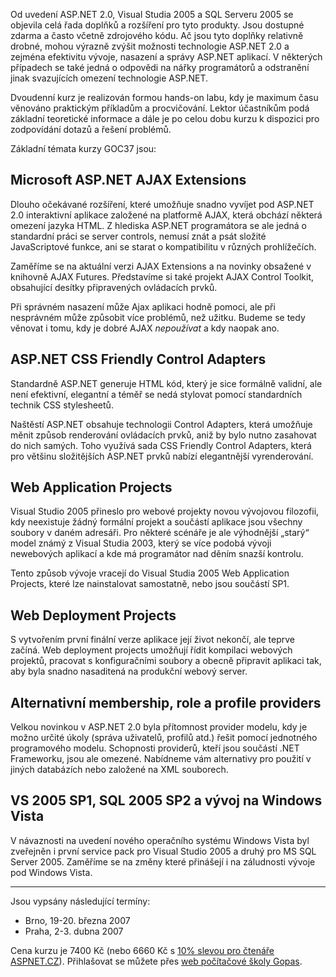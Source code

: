 <!-- dcterms:identifier = aspnetcz#138 -->
<!-- dcterms:title = ASP.NET AJAX Extensions a další rozšíření ASP.NET 2.0 -->
<!-- dcterms:abstract = Pozvánka na kurz v Gopasu. termíny jsou vypsány pro Prahu a Brno. -->
<!-- np9:categoryId = 6 -->
<!-- x4w:category = Akce a události -->
<!-- np9:authorId = 1 -->
<!-- np9:authorEmail = michal.valasek@altairis.cz -->
<!-- dcterms:creator = Michal Altair Valášek -->
<!-- dcterms:created = 2007-02-01T16:01:51.87+01:00 -->
<!-- dcterms:dateAccepted = 2007-02-01T16:01:51.87+01:00 -->

Od uvedení ASP.NET 2.0, Visual Studia 2005 a SQL Serveru 2005 se objevila celá řada doplňků a rozšíření pro tyto produkty. Jsou dostupné zdarma a často včetně zdrojového kódu. Ač jsou tyto doplňky relativně drobné, mohou výrazně zvýšit možnosti technologie ASP.NET 2.0 a zejména efektivitu vývoje, nasazení a správy ASP.NET aplikací. V některých případech se také jedná o odpovědi na nářky programátorů a odstranění jinak svazujících omezení technologie ASP.NET.

Dvoudenní kurz je realizován formou hands-on labu, kdy je maximum času věnováno praktickým příkladům a procvičování. Lektor účastníkům podá základní teoretické informace a dále je po celou dobu kurzu k dispozici pro zodpovídání dotazů a řešení problémů.

Základní témata kurzy GOC37 jsou:

## Microsoft ASP.NET AJAX Extensions

Dlouho očekávané rozšíření, které umožňuje snadno vyvíjet pod ASP.NET 2.0 interaktivní aplikace založené na platformě AJAX, která obchází některá omezení jazyka HTML. Z hlediska ASP.NET programátora se ale jedná o standardní práci se server controls, nemusí znát a psát složité JavaScriptové funkce, ani se starat o kompatibilitu v různých prohlížečích.

Zaměříme se na aktuální verzi AJAX Extensions a na novinky obsažené v knihovně AJAX Futures. Představíme si také projekt AJAX Control Toolkit, obsahující desítky připravených ovládacích prvků.

Při správném nasazení může Ajax aplikaci hodně pomoci, ale při nesprávném může způsobit více problémů, než užitku. Budeme se tedy věnovat i tomu, kdy je dobré AJAX *nepoužívat* a kdy naopak ano.

## ASP.NET CSS Friendly Control Adapters

Standardně ASP.NET generuje HTML kód, který je sice formálně validní, ale není efektivní, elegantní a téměř se nedá stylovat pomocí standardních technik CSS stylesheetů.

Naštěstí ASP.NET obsahuje technologii Control Adapters, která umožňuje měnit způsob renderování ovládacích prvků, aniž by bylo nutno zasahovat do nich samých. Toho využívá sada CSS Friendly Control Adapters, která pro většinu složitějších ASP.NET prvků nabízí elegantnější vyrenderování.

## Web Application Projects

Visual Studio 2005 přineslo pro webové projekty novou vývojovou filozofii, kdy neexistuje žádný formální projekt a součástí aplikace jsou všechny soubory v daném adresáři. Pro některé scénáře je ale výhodnější „starý“ model známý z Visual Studia 2003, který se více podobá vývoji newebových aplikací a kde má programátor nad děním snazší kontrolu.

Tento způsob vývoje vracejí do Visual Studia 2005 Web Application Projects, které lze nainstalovat samostatně, nebo jsou součástí SP1.

## Web Deployment Projects

S vytvořením první finální verze aplikace její život nekončí, ale teprve začíná. Web deployment projects umožňují řídit kompilaci webových projektů, pracovat s konfiguračními soubory a obecně připravit aplikaci tak, aby byla snadno nasaditená na produkční webový server.

## Alternativní membership, role a profile providers

Velkou novinkou v ASP.NET 2.0 byla přítomnost provider modelu, kdy je možno určité úkoly (správa uživatelů, profilů atd.) řešit pomocí jednotného programového modelu. Schopnosti providerů, kteří jsou součástí .NET Frameworku, jsou ale omezené. Nabídneme vám alternativy pro použití v jiných databázích nebo založené na XML souborech.

## VS 2005 SP1, SQL 2005 SP2 a vývoj na Windows Vista

V návaznosti na uvedení nového operačního systému Windows Vista byl zveřejněn i první service pack pro Visual Studio 2005 a druhý pro MS SQL Server 2005. Zaměříme se na změny které přinášejí i na záludnosti vývoje pod Windows Vista.

* * *

Jsou vypsány následující termíny:

*   Brno, 19-20. března 2007
*   Praha, 2-3. dubna 2007

Cena kurzu je 7400 Kč (nebo 6660 Kč s [10% slevou pro čtenáře ASPNET.CZ](https://www.aspnet.cz/Articles/116-sleva-na-vyvojarske-kurzy-pro-ctenare-aspnet-cz.aspx)). Přihlašovat se můžete přes [web počítačové školy Gopas](http://www.gopas.cz/).